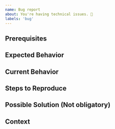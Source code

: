 ```yaml
---
name: Bug report
about: You're having technical issues. 🐞
labels: 'bug'
---
```


## Prerequisites

<!--- Your environment (OS, version etc)? -->

## Expected Behavior

<!--- What should have happened? -->

## Current Behavior

<!--- What went wrong? -->

## Steps to Reproduce

<!-- Add relevant code and/or a live example -->

## Possible Solution (Not obligatory)

<!--- Suggest a reason for the bug or how to fix it. -->

## Context

<!--- Providing context helps us come up with a solution that is most useful in the real world -->

